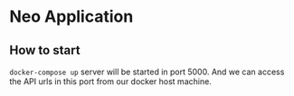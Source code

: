 # Neo Application
## How to start
``docker-compose up``
    server will be started in port 5000. And we can access the API urls in this port from our docker host machine. 